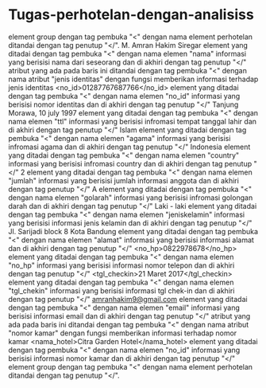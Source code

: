 # Tugas-perhotelan-dengan-analisiss

<perhotelan> element group dengan tag pembuka "<" dengan nama element perhotelan ditandai dengan tag penutup "</".
	<nama>M. Amran Hakim Siregar</nama> element yang ditadai dengan tag pembuka "<" dengan nama elemen "nama" informasi yang berisisi nama dari seseorang dan di akhiri dengan tag penutup "</"
	<jenis identitas="ktp"> atribut yang ada pada baris ini ditandai dengan tag pembuka "<" dengan nama atribut "jenis identitas" dengan fungsi memberikan informasi terhadap jenis identitas
		<no_id>01287767687766</no_id> element yang ditadai dengan tag pembuka "<" dengan nama elemen "no_id" informasi yang berisisi nomor identitas dan di akhiri dengan tag penutup "</"
	</jenis>
	<ttl>Tanjung Morawa, 10 july 1997</ttl> element yang ditadai dengan tag pembuka "<" dengan nama elemen "ttl" informasi yang berisisi infromasi tempat tanggal lahir dan di akhiri dengan tag penutup "</"
	<agama>Islam</agama> element yang ditadai dengan tag pembuka "<" dengan nama elemen "agama" informasi yang berisisi infromasi agama dan di akhiri dengan tag penutup "</"
	<country>Indonesia</country> element yang ditadai dengan tag pembuka "<" dengan nama elemen "country" informasi yang berisisi infromasi country dan di akhiri dengan tag penutup "</"
	<jumlah>2</jumlah> element yang ditadai dengan tag pembuka "<" dengan nama elemen "jumlah" informasi yang berisisi jumlah informasi anggota dan di akhiri dengan tag penutup "</"
	<goldarah>A</goldarah> element yang ditadai dengan tag pembuka "<" dengan nama elemen "golarah" informasi yang berisisi infromasi golongan darah dan di akhiri dengan tag penutup "</"
	<jeniskelamin>Laki - laki</jeniskelamin> element yang ditadai dengan tag pembuka "<" dengan nama elemen "jeniskelamin" informasi yang berisisi informasi jenis kelamin dan di akhiri dengan tag penutup "</"
	<alamat>Jl. Sarijadi block 8 Kota Bandung</alamat> element yang ditadai dengan tag pembuka "<" dengan nama elemen "alamat" informasi yang berisisi informasi alamat dan di akhiri dengan tag penutup "</"
	<no_hp>0822978678</no_hp> element yang ditadai dengan tag pembuka "<" dengan nama elemen "no_hp" informasi yang berisisi informasi nomor telepon dan di akhiri dengan tag penutup "</"
	<tgl_checkin>21 Maret 2017</tgl_checkin> element yang ditadai dengan tag pembuka "<" dengan nama elemen "tgl_chekin" informasi yang berisisi informasi tgl chek-in dan di akhiri dengan tag penutup "</"
	<email>amranhakim9@gmail.com</email> element yang ditadai dengan tag pembuka "<" dengan nama elemen "email" informasi yang berisisi informasi email dan di akhiri dengan tag penutup "</" 
	<nomor kamar="201"> atribut yang ada pada baris ini ditandai dengan tag pembuka "<" dengan nama atribut "nomor kamar" dengan fungsi memberikan informasi terhadap nomor kamar
		<nama_hotel>Citra Garden Hotel</nama_hotel> element yang ditadai dengan tag pembuka "<" dengan nama elemen "no_id" informasi yang berisisi informasi nomor kamar dan di akhiri dengan tag penutup "</"
	</nomor>
  </perhotelan> element group dengan tag pembuka "<" dengan nama element perhotelan ditandai dengan tag penutup "</".
